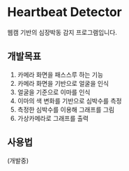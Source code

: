 # Heartbeat Detector
웹캠 기반의 심장박동 감지 프로그램입니다.

## 개발목표
1. 카메라 화면을 패스스루 하는 기능
2. 카메라 화면을 기반으로 얼굴을 인식
3. 얼굴을 기준으로 이마를 인식
4. 이마의 색 변화를 기반으로 심박수를 측정
5. 측정한 심박수를 이용해 그래프를 그림
6. 가상카메라로 그래프를 출력

## 사용법
(개발중)